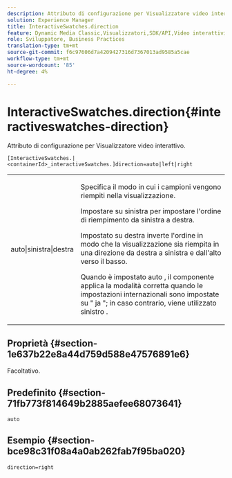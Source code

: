```yaml
---
description: Attributo di configurazione per Visualizzatore video interattivo.
solution: Experience Manager
title: InteractiveSwatches.direction
feature: Dynamic Media Classic,Visualizzatori,SDK/API,Video interattivi
role: Sviluppatore, Business Practices
translation-type: tm+mt
source-git-commit: f6c97606d7a4209427316d7367013ad9585a5cae
workflow-type: tm+mt
source-wordcount: '85'
ht-degree: 4%

---
```



# InteractiveSwatches.direction{#interactiveswatches-direction}

Attributo di configurazione per Visualizzatore video interattivo.

`[InteractiveSwatches.|<containerId>_interactiveSwatches.]direction=auto|left|right`

<table id="table_441553CD34C94A58A9D7CBF772DEDDB6"> 
 <tbody> 
  <tr> 
   <td colname="col1"> <p> <span class="codeph"> auto|sinistra|destra  </span> </p> </td> 
   <td colname="col2"> <p> Specifica il modo in cui i campioni vengono riempiti nella visualizzazione. </p> <p>Impostare su <span class="codeph"> sinistra </span> per impostare l'ordine di riempimento da sinistra a destra. </p> <p>Impostato su <span class="codeph"> destra </span> inverte l'ordine in modo che la visualizzazione sia riempita in una direzione da destra a sinistra e dall'alto verso il basso. </p> <p>Quando è impostato <span class="codeph"> auto </span>, il componente applica la modalità corretta quando le impostazioni internazionali sono impostate su " <span class="codeph"> ja </span>"; in caso contrario, viene utilizzato <span class="codeph"> sinistro </span>. </p> </td> 
  </tr> 
 </tbody> 
</table>

## Proprietà {#section-1e637b22e8a44d759d588e47576891e6}

Facoltativo.

## Predefinito {#section-71fb773f814649b2885aefee68073641}

`auto`

## Esempio {#section-bce98c31f08a4a0ab262fab7f95ba020}

```
direction=right
```

